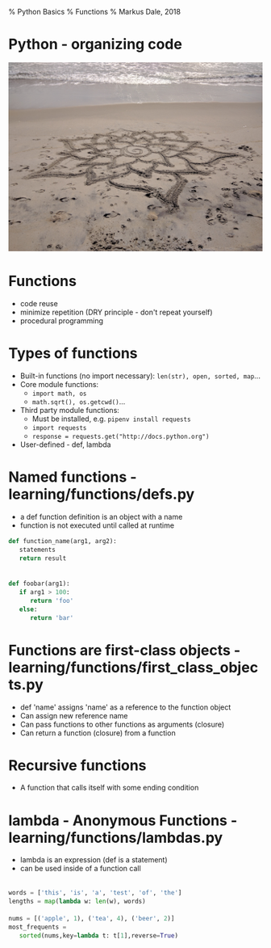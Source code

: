 % Python Basics
% Functions
% Markus Dale, 2018

# Python - organizing code
![](graphics/sand_flower.jpg)

# Functions
* code reuse
* minimize repetition (DRY principle - don't repeat yourself)
* procedural programming

# Types of functions
* Built-in functions (no import necessary): `len(str), open, sorted, map`...
* Core module functions: 
     * `import math, os`
     * `math.sqrt(), os.getcwd()`...
* Third party module functions:
     * Must be installed, e.g. `pipenv install requests`
     * `import requests`
     * `response = requests.get("http://docs.python.org")`
* User-defined - def, lambda

# Named functions - learning/functions/defs.py
* a def function definition is an object with a name
* function is not executed until called at runtime

```python
def function_name(arg1, arg2):
   statements
   return result
   

def foobar(arg1):
   if arg1 > 100:
      return 'foo'
   else:
      return 'bar'
```

# Functions are first-class objects - learning/functions/first_class_objects.py
* def 'name' assigns 'name' as a reference to the function object
* Can assign new reference name
* Can pass functions to other functions as arguments (closure)
* Can return a function (closure) from a function


# Recursive functions
* A function that calls itself with some ending condition


# lambda - Anonymous Functions - learning/functions/lambdas.py
* lambda is an expression (def is a statement)
* can be used inside of a function call

```python

words = ['this', 'is', 'a', 'test', 'of', 'the']
lengths = map(lambda w: len(w), words)

nums = [('apple', 1), ('tea', 4), ('beer', 2)]
most_frequents = 
   sorted(nums,key=lambda t: t[1],reverse=True)

```
     
